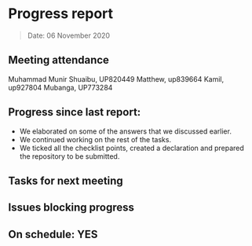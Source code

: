 
<!-- File name must be Year-Month-Date.md
e.g. 2020-10-12.md -->

<!--One report per week Minimum!-->
# Progress report

> Date: 06 November 2020

<!--Names of those who attended the meeting, CSV-->
## Meeting attendance

Muhammad Munir Shuaibu, UP820449
Matthew, up839664
Kamil, up927804
Mubanga, UP773284

## Progress since last report:
<!--What have you done ?-->
<!--Single line bullet point-->
* We elaborated on some of the answers that we discussed earlier. 
* We continued working on the rest of the tasks. 
* We ticked all the checklist points, created a declaration and prepared the repository to be submitted.

## Tasks for next meeting

<!--What will you do before the next?-->
<!--Single line bullet point-->


## Issues blocking progress


<!--Pick one-->
<!--## On schedule: YES-->
<!--## On schedule: NO-->

## On schedule: YES
